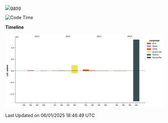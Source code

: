 <!-- [<img src='https://dev.karakun.com/assets/posts/2018-09-16-jc-java-article/3duke_suspects.jpg' alt='java'>](https://github.com/yeahbutstill) -->
[<img src='https://asset-2.tstatic.net/tribunnewswiki/foto/bank/images/Mozart.jpg' alt='gang'>](https://github.com/yeahbutstill)

<!--START_SECTION:waka-->
![Code Time](http://img.shields.io/badge/Code%20Time-3%2C154%20hrs%2012%20mins-blue)

**Timeline**

![Lines of Code chart](https://raw.githubusercontent.com/yeahbutstill/yeahbutstill/main/assets/bar_graph.png)


 Last Updated on 06/01/2025 18:46:49 UTC
<!--END_SECTION:waka-->
